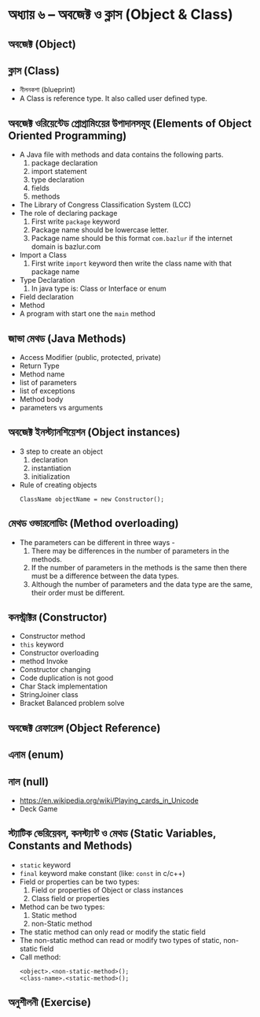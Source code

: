 # অধ্যায় ৬ – অবজেক্ট ও ক্লাস (Object & Class)

## অবজেক্ট (Object)

## ক্লাস (Class)

- নীলনকশা (blueprint)
- A Class is reference type. It also called user defined type.

## অবজেক্ট ওরিয়েন্টেড প্রোগ্রামিংয়ের উপাদানসমূহ (Elements of Object Oriented Programming)

- A Java file with methods and data contains the following parts.
  1. package declaration
  2. import statement
  3. type declaration
  4. fields
  5. methods
- The Library of Congress Classification System (LCC)
- The role of declaring package
  1. First write `package` keyword
  2. Package name should be lowercase letter.
  3. Package name should be this format `com.bazlur` if the internet domain is bazlur.com
- Import a Class
  1. First write `import` keyword then write the class name with that package name
- Type Declaration
  1. In java type is: Class or Interface or enum
- Field declaration
- Method
- A program with start one the `main` method

## জাভা মেথড (Java Methods)

- Access Modifier (public, protected, private)
- Return Type
- Method name
- list of parameters
- list of exceptions
- Method body
- parameters vs arguments

## অবজেক্ট ইনস্ট্যানশিয়েশন (Object instances)

- 3 step to create an object
  1. declaration
  2. instantiation
  3. initialization
- Rule of creating objects
  ```
  ClassName objectName = new Constructor();
  ```

## মেথড ওভারলোডিং (Method overloading)

- The parameters can be different in three ways -
  1. There may be differences in the number of parameters in the methods.
  2. If the number of parameters in the methods is the same then there must be a difference between the data types.
  3. Although the number of parameters and the data type are the same, their order must be different.

## কনস্ট্রাক্টর (Constructor)

- Constructor method
- `this` keyword
- Constructor overloading
- method Invoke
- Constructor changing
- Code duplication is not good
- Char Stack implementation
- StringJoiner class
- Bracket Balanced problem solve

## অবজেক্ট রেফারেন্স (Object Reference)

## এনাম (enum)

## নাল (null)

- https://en.wikipedia.org/wiki/Playing_cards_in_Unicode
- Deck Game

## স্ট্যাটিক ভেরিয়েবল, কনস্ট্যান্ট ও মেথড (Static Variables, Constants and Methods)

- `static` keyword
- `final` keyword make constant (like: `const` in c/c++)
- Field or properties can be two types:
  1. Field or properties of Object or class instances
  2. Class field or properties
- Method can be two types:
  1. Static method
  2. non-Static method
- The static method can only read or modify the static field
- The non-static method can read or modify two types of static, non-static field
- Call method:
  ```
  <object>.<non-static-method>();
  <class-name>.<static-method>();
  ```

## অনুশীলনী (Exercise)
